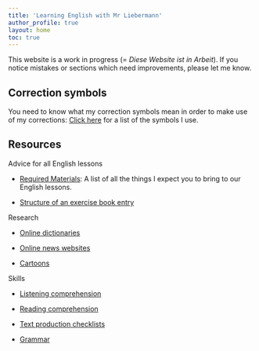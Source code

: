 ```yaml
---
title: 'Learning English with Mr Liebermann'
author_profile: true
layout: home
toc: true
---
```


This website is a work in progress (= _Diese Website ist in Arbeit_). If you
notice mistakes or sections which need improvements, please let me know.

## Correction symbols

You need to know what my correction symbols mean in order to make use of my
corrections: [Click here](_pages/LK_CorrectionSymbols.md) for a list of the
symbols I use.

## Resources

Advice for all English lessons

- [Required Materials](_pages/LK_RequiredMaterials.md): A list of all the
things I expect you to bring to our English lessons.

- [Structure of an exercise book entry](_pages/LK_ExerciseBookEntry.md)

Research

- [Online dictionaries](_pages/LK_OnlineDictionaries.md)

- [Online news websites](_pages/LK_NewsWebsites.md)

- [Cartoons](_pages/LK_Cartoons.md)

Skills

- [Listening comprehension](_pages/LK_ListeningComprehension.md)

- [Reading comprehension](_pages/LK_ReadingComprehension.md)

- [Text production checklists](_pages/Checklists.md)

- [Grammar](_pages/LK_GrammarOverview.md)
